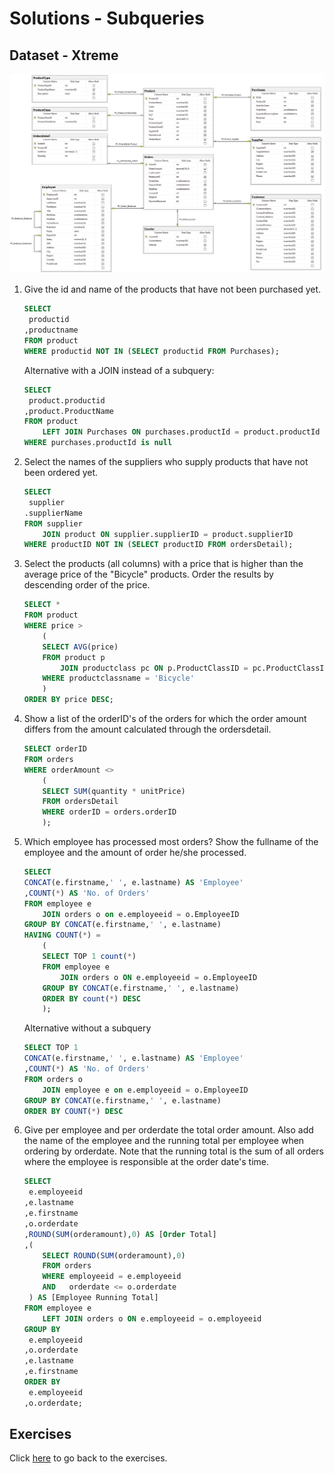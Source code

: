 # Solutions - Subqueries
## Dataset - Xtreme
![img](/workshops/shared/images/diagrams/diagram-xtreme.png)

1. Give the id and name of the products that have not been purchased yet. ​
    ```sql
    SELECT 
     productid
    ,productname​
    FROM product​
    WHERE productid NOT IN (SELECT productid FROM Purchases);
    ```
    Alternative with a JOIN instead of a subquery:
    ```sql
    SELECT 
     product.productid
    ,product.ProductName 
    FROM product​
        LEFT JOIN Purchases ON purchases.productId = product.productId
    WHERE purchases.productId is null
    ```
2. Select the names of the suppliers who supply products that have not been ordered yet. ​
    ```sql
    SELECT
     supplier
    .supplierName ​
    FROM supplier
        JOIN product ON supplier.supplierID = product.supplierID​
    WHERE productID NOT IN (SELECT productID FROM ordersDetail);
    ```
3. Select the products (all columns) with a price that is higher than the average price of the "Bicycle" products. Order the results by descending order of the price. ​
    ```sql
    SELECT * ​
    FROM product ​
    WHERE price > 
        (
        SELECT AVG(price) ​
        FROM product p 
            JOIN productclass pc ON p.ProductClassID = pc.ProductClassID​
        WHERE productclassname = 'Bicycle'
        )​
    ORDER BY price DESC;
    ```
4. Show a list of the orderID's of the orders for which the order amount differs from the amount calculated through the ordersdetail. 
    ```sql
    SELECT orderID ​
    FROM orders ​
    WHERE orderAmount <> 
        (
        SELECT SUM(quantity * unitPrice) ​
        FROM ordersDetail ​
        WHERE orderID = orders.orderID
        );
    ```
5. Which employee has processed most orders? Show the fullname of the employee and the amount of order he/she processed.
    ```sql
    SELECT 
    CONCAT(e.firstname,' ', e.lastname) AS 'Employee'
    ,COUNT(*)​ AS 'No. of Orders'
    FROM employee e 
        JOIN orders o on e.employeeid = o.EmployeeID​
    GROUP BY CONCAT(e.firstname,' ', e.lastname)
    HAVING COUNT(*) = ​
        (
        SELECT TOP 1 count(*)​
        FROM employee e 
            JOIN orders o ON e.employeeid = o.EmployeeID​
        GROUP BY CONCAT(e.firstname,' ', e.lastname)
        ORDER BY count(*) DESC
        );
    ```
    Alternative without a subquery
    ```sql
    SELECT TOP 1
    CONCAT(e.firstname,' ', e.lastname) AS 'Employee'
    ,COUNT(*)​ AS 'No. of Orders'
    FROM orders o 
        JOIN employee e on e.employeeid = o.EmployeeID​
    GROUP BY CONCAT(e.firstname,' ', e.lastname)
	ORDER BY COUNT(*) DESC
    ```
6. Give per employee and per orderdate the total order amount. Also add the name of the employee and the running total per employee when ordering by orderdate. Note that the running total is the sum of all orders where the employee is responsible at the order date's time.
    ```sql
    SELECT
     e.employeeid
    ,e.lastname
    ,e.firstname
    ,o.orderdate
    ,ROUND(SUM(orderamount),0) AS [Order Total]
    ,(
        SELECT ROUND(SUM(orderamount),0) ​
        FROM orders ​
        WHERE employeeid = e.employeeid 
        AND   orderdate <= o.orderdate
     ) AS [Employee Running Total]
    FROM employee e 
        LEFT JOIN orders o ON e.employeeid = o.employeeid​
    GROUP BY 
     e.employeeid
    ,o.orderdate
    ,e.lastname
    ,e.firstname​
    ORDER BY 
     e.employeeid
    ,o.orderdate;
    ```

## Exercises
Click [here](../subqueries-xtreme.md) to go back to the exercises.
